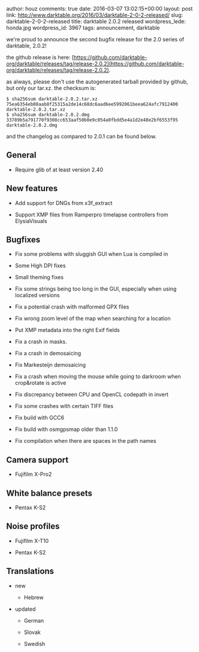 author: houz
comments: true
date: 2016-03-07 13:02:15+00:00
layout: post
link: http://www.darktable.org/2016/03/darktable-2-0-2-released/
slug: darktable-2-0-2-released
title: darktable 2.0.2 released
wordpress_lede: honda.jpg
wordpress_id: 3967
tags: announcement, darktable

we're proud to announce the second bugfix release for the 2.0 series of darktable, 2.0.2!

the github release is here: [https://github.com/darktable-org/darktable/releases/tag/release-2.0.2](https://github.com/darktable-org/darktable/releases/tag/release-2.0.2).

as always, please don't use the autogenerated tarball provided by github, but only our tar.xz. the checksum is:

    
    $ sha256sum darktable-2.0.2.tar.xz
    75ea6354eb08aab8f25315a2de14c68dc6aad6ee5992061beea624afc7912400 darktable-2.0.2.tar.xz
    $ sha256sum darktable-2.0.2.dmg 
    33789b5a791770f9308cc653aaf50b0e9c054a0fbdd5e4a1d2e48e2bf6553f95  darktable-2.0.2.dmg


and the changelog as compared to 2.0.1 can be found below.


## General





	
  * Require glib of at least version 2.40




## New features





	
  * Add support for DNGs from x3f_extract

	
  * Support XMP files from Ramperpro timelapse controllers from ElysiaVisuals




## Bugfixes





	
  * Fix some problems with sluggish GUI when Lua is compiled in

	
  * Some High DPI fixes

	
  * Small theming fixes

	
  * Fix some strings being too long in the GUI, especially when using localized versions

	
  * Fix a potential crash with malformed GPX files

	
  * Fix wrong zoom level of the map when searching for a location

	
  * Put XMP metadata into the right Exif fields

	
  * Fix a crash in masks.

	
  * Fix a crash in demosaicing

	
  * Fix Markesteijn demosaicing

	
  * Fix a crash when moving the mouse while going to darkroom when crop&rotate is active

	
  * Fix discrepancy between CPU and OpenCL codepath in invert

	
  * Fix some crashes with certain TIFF files

	
  * Fix build with GCC6

	
  * Fix build with osmgpsmap older than 1.1.0

	
  * Fix compilation when there are spaces in the path names




## Camera support





	
  * Fujifilm X-Pro2




## White balance presets





	
  * Pentax K-S2




## Noise profiles





	
  * Fujifilm X-T10

	
  * Pentax K-S2




## Translations





	
  * new

	
    * Hebrew




	
  * updated

	
    * German

	
    * Slovak

	
    * Swedish





